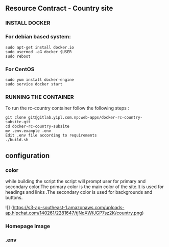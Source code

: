 ## Resource Contract - Country site

### INSTALL DOCKER

### For debian based system:

```
sudo apt-get install docker.io
sudo usermod -aG docker $USER
sudo reboot

```
### For CentOS

```
sudo yum install docker-engine
sudo service docker start

```

### RUNNING THE CONTAINER

To run the rc-country container follow the following steps :
```
git clone git@gitlab.yipl.com.np:web-apps/docker-rc-country-subsite.git
cd docker-rc-country-subsite
mv .env.example .env
Edit .env file according to requirements
./build.sh

```
## configuration
### color
while building the script the script will prompt user for primary and secondary color.The primary color is the main color of the site.It is used for headings and links .The secondary color is used for backgrounds and buttons.

![] (https://s3-ap-southeast-1.amazonaws.com/uploads-ap.hipchat.com/140261/2281647/tjNqXWfJGP7sz2K/country.png)

### Homepage Image


### .env

